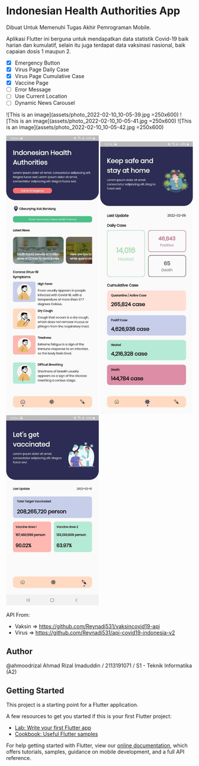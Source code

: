 # Indonesian Health Authorities App

Dibuat Untuk Memenuhi Tugas Akhir Pemrograman Mobile.

Aplikasi Flutter ini berguna untuk mendapatkan data statistik Covid-19 baik harian dan kumulatif, selain itu juga terdapat data vaksinasi nasional, baik capaian dosis 1 maupun 2.

- [x] Emergency Button
- [x] Virus Page Daily Case
- [x] Virus Page Cumulative Case
- [x] Vaccine Page
- [ ] Error Message
- [ ] Use Current Location
- [ ] Dynamic News Carousel

![This is an image](assets/photo_2022-02-10_10-05-39.jpg =250x600)
![This is an image](assets/photo_2022-02-10_10-05-41.jpg =250x600)
![This is an image](assets/photo_2022-02-10_10-05-42.jpg =250x600)

<img src="assets/photo_2022-02-10_10-05-39.jpg" height="auto" width="250">
<img src="assets/photo_2022-02-10_10-05-41.jpg" height="auto" width="250">
<img src="assets/photo_2022-02-10_10-05-42.jpg" height="auto" width="250">

API From:
- Vaksin => https://github.com/Reynadi531/vaksincovid19-api
- Virus => https://github.com/Reynadi531/api-covid19-indonesia-v2

## Author
@ahmoodrizal Ahmad Rizal Imaduddin / 2113191071 / S1 - Teknik Informatika (A2)

## Getting Started

This project is a starting point for a Flutter application.

A few resources to get you started if this is your first Flutter project:

- [Lab: Write your first Flutter app](https://flutter.dev/docs/get-started/codelab)
- [Cookbook: Useful Flutter samples](https://flutter.dev/docs/cookbook)

For help getting started with Flutter, view our
[online documentation](https://flutter.dev/docs), which offers tutorials,
samples, guidance on mobile development, and a full API reference.
